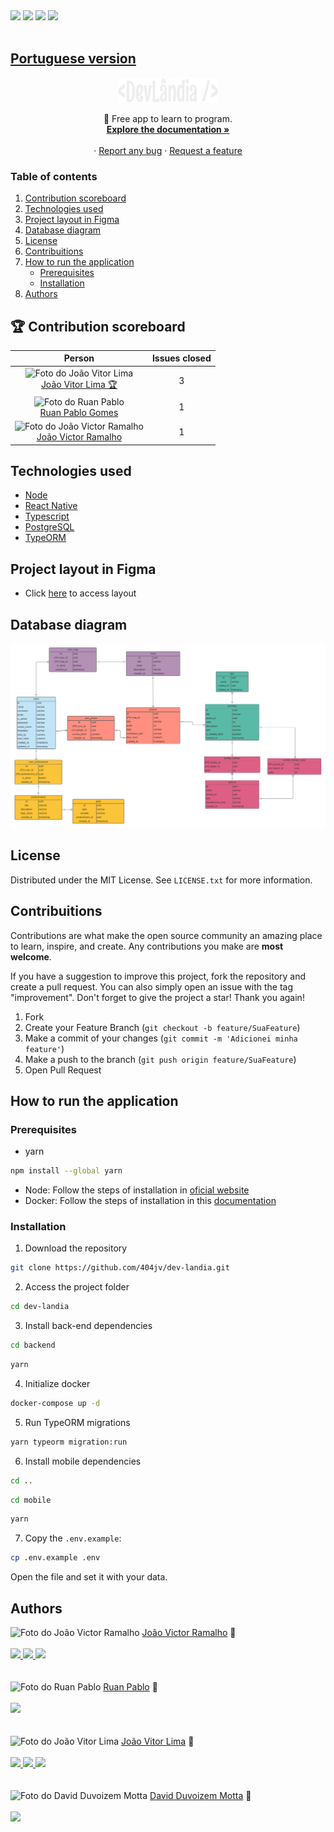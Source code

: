 <div>
  <img src="https://img.shields.io/github/issues/404jv/dev-landia?style=for-the-badge"/>
  <img src="https://img.shields.io/github/forks/404jv/dev-landia?style=for-the-badge"/>
  <img src="https://img.shields.io/github/stars/404jv/dev-landia?style=for-the-badge"/>
  <img src="https://img.shields.io/github/license/404jv/dev-landia?style=for-the-badge"/>
</div>

<br />

<h2><a href="./README.md">Portuguese version</a></h2>

<div align="center">
  <a href="https://github.com/othneildrew/Best-README-Template">
    <img src="./public/logo.png" alt="Logo" width="160" height="40">
  </a>

  <p align="center">
    💙 Free app to learn to program.
    <br />
    <a href="./DOCS_english.md"><strong>Explore the documentation »</strong></a>
    <br />
    <br />
    ·
    <a href="https://github.com/404jv/dev-landia/issues">Report any bug</a>
    ·
    <a href="https://github.com/404jv/dev-landia/issues">Request a feature</a>
  </p>
</div>



  <summary><h3>Table of contents</h3></summary>
  <ol>
    <li><a href="#🏆-contribution-scoreboard">Contribution scoreboard</a></li>
    <li><a href="#technologies-used">Technologies used</a></li>
    <li><a href="#project-layout-in-figma">Project layout in Figma</a></li>
    <li><a href="#database-diagram">Database diagram</a></li>
    <li><a href="#license">License</a></li>
    <li><a href="#contribuitions">Contribuitions</a></li>
    <li>
      <a href="#how-to-run-the-application">How to run the application</a>
      <ul>
        <li><a href="#prerequisites">Prerequisites</a></li>
        <li><a href="#installation">Installation</a></li>
      </ul>
    </li>
    <li><a href="#authors">Authors</a></li>
  </ol>

## 🏆 Contribution scoreboard
<div align="center">

  | Person | Issues closed |
  |:------:|:--------------:|
  | <img src="https://avatars.githubusercontent.com/u/86677587?v=4" width="100px;" alt="Foto do João Vitor Lima"/> <br/> <a href="https://github.com/jvolima">João Vitor Lima 🏆</a> | 3 |
  | <img src="https://avatars.githubusercontent.com/u/84464007?v=4" width="100px;" alt="Foto do Ruan Pablo" /> <br/> <a href="https://github.com/1SyuLi">Ruan Pablo Gomes</a> | 1 |
  <img src="https://avatars.githubusercontent.com/u/53544964?v=4" width="100px;" alt="Foto do João Victor Ramalho"/> <br/> <a href="https://github.com/404jv">João Victor Ramalho</a> | 1 |

</div>

## Technologies used 
- [Node](https://nodejs.org/en/)
- [React Native](https://reactnative.dev/)
- [Typescript](https://www.typescriptlang.org/)
- [PostgreSQL](https://www.postgresql.org/) 
- [TypeORM](https://typeorm.io/)

## Project layout in Figma 
- Click [here](https://www.figma.com/file/jiwnsl1AbgdJGJ11MaPf0V/DevL%C3%A2ndia?node-id=0%3A1) to access layout

## Database diagram 
![Diagrama do dev-landia](/public/diagram.png)

## License
Distributed under the MIT License. See `LICENSE.txt` for more information.

## Contribuitions
Contributions are what make the open source community an amazing place to learn, inspire, and create. Any contributions you make are **most welcome**.

If you have a suggestion to improve this project, fork the repository and create a pull request. You can also simply open an issue with the tag "improvement".
Don't forget to give the project a star! Thank you again!

1. Fork
2. Create your Feature Branch (`git checkout -b feature/SuaFeature`)
3. Make a commit of your changes (`git commit -m 'Adicionei minha feature'`)
4. Make a push to the branch (`git push origin feature/SuaFeature`)
5. Open Pull Request 

## How to run the application 
### Prerequisites
* yarn
```bash
npm install --global yarn
```
* Node: Follow the steps of installation in [oficial website](https://nodejs.org/en/download/)
* Docker: Follow the steps of installation in this [documentation](https://www.notion.so/Docker-e-Docker-Compose-16771f2ceefe4a05a8c29df4ca49e97a)

### Installation
1. Download the repository
```bash
git clone https://github.com/404jv/dev-landia.git
```
2. Access the project folder
```bash
cd dev-landia
```
3. Install back-end dependencies
```bash
cd backend
```
```bash
yarn
```
4. Initialize docker
```bash
docker-compose up -d
```
5. Run TypeORM migrations
```bash
yarn typeorm migration:run
```
6. Install mobile dependencies
```bash
cd ..
```
```bash
cd mobile
```
```bash
yarn
```
7. Copy the `.env.example`:
```bash
cp .env.example .env
```
Open the file and set it with your data.

## Authors
<img src="https://avatars.githubusercontent.com/u/53544964?v=4" width="100px;" alt="Foto do João Victor Ramalho"/>
<a href="https://github.com/404jv">João Victor Ramalho</a> 🚀 

<br />
<br />

<div>
  <a href="https://twitter.com/401jv">
    <img src="https://img.shields.io/badge/@401jv-1DA1F2?style=for-the-badge&logo=twitter&logoColor=white"/>
  </a>
  <a href="mailto:joaovictorramalho7@gmail.com">
    <img src="https://img.shields.io/badge/joaovictorramalho7@gmail.com-D14836?style=for-the-badge&logo=gmail&logoColor=white"/>
  </a>
  <a href="https://www.linkedin.com/in/404jv/">
    <img src="https://img.shields.io/badge/João Victor Ramalho-0077B5?style=for-the-badge&logo=linkedin&logoColor=white" />
  </a>
</div>

<br />
<br />

<img src="https://avatars.githubusercontent.com/u/84464007?v=4" width="100px;" alt="Foto do Ruan Pablo"/>
<a href="https://github.com/1SyuLi">Ruan Pablo</a> 🚀 

<br />
<br />

<div>
  <a href="ruangoio01@gmail.com">
    <img src="https://img.shields.io/badge/ruangoio01@gmail.com-D14836?style=for-the-badge&logo=gmail&logoColor=white"/>
  </a>
</div>

<br />
<br />

<img src="https://avatars.githubusercontent.com/u/86677587?v=4" width="100px;" alt="Foto do João Vitor Lima"/>
<a href="https://github.com/jvolima">João Vitor Lima</a> 🚀 

<br />
<br />

<div>
  <a href="https://twitter.com/JvoLima1">
    <img src="https://img.shields.io/badge/@JvoLima1-1DA1F2?style=for-the-badge&logo=twitter&logoColor=white"/>
  </a>
  <a href="mailto:jvolima2004@gmail.com">
    <img src="https://img.shields.io/badge/jvolima2004@gmail.com-D14836?style=for-the-badge&logo=gmail&logoColor=white"/>
  </a>
  <a href="https://www.linkedin.com/in/jo%C3%A3o-vitor-de-oliveira-lima-36b573215/">
    <img src="https://img.shields.io/badge/João Vitor de Oliveira Lima-0077B5?style=for-the-badge&logo=linkedin&logoColor=white" />
  </a>
</div>

<br />
<br />

<img src="https://avatars.githubusercontent.com/u/104085570?v=4" width="100px;" alt="Foto do David Duvoizem Motta"/>
<a href="https://github.com/alqui290">David Duvoizem Motta</a> 🚀 

<br />
<br />

<div>
  <a href="mailto:david0motta@gmail.com">
    <img src="https://img.shields.io/badge/david0motta@gmail.com-D14836?style=for-the-badge&logo=gmail&logoColor=white"/>
  </a>
</div>